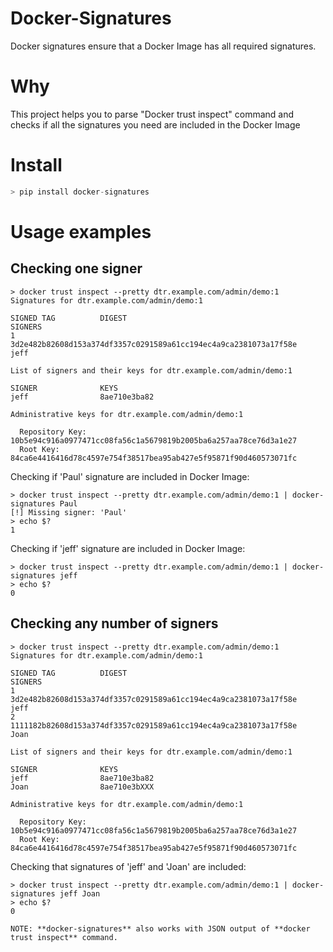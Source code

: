 # Docker-Signatures

Docker signatures ensure that a Docker Image has all required signatures.

# Why

This project helps you to parse "Docker trust inspect" command and checks if all the signatures you need are included in the Docker Image

# Install

```python
> pip install docker-signatures
```

# Usage examples

## Checking one signer

```console
> docker trust inspect --pretty dtr.example.com/admin/demo:1
Signatures for dtr.example.com/admin/demo:1

SIGNED TAG          DIGEST                                                             SIGNERS
1                   3d2e482b82608d153a374df3357c0291589a61cc194ec4a9ca2381073a17f58e   jeff

List of signers and their keys for dtr.example.com/admin/demo:1

SIGNER              KEYS
jeff                8ae710e3ba82

Administrative keys for dtr.example.com/admin/demo:1

  Repository Key:	10b5e94c916a0977471cc08fa56c1a5679819b2005ba6a257aa78ce76d3a1e27
  Root Key:	84ca6e4416416d78c4597e754f38517bea95ab427e5f95871f90d460573071fc
```

Checking if 'Paul' signature are included in Docker Image:

```console
> docker trust inspect --pretty dtr.example.com/admin/demo:1 | docker-signatures Paul 
[!] Missing signer: 'Paul'
> echo $?
1
```

Checking if 'jeff' signature are included in Docker Image: 

```console
> docker trust inspect --pretty dtr.example.com/admin/demo:1 | docker-signatures jeff
> echo $?
0 
```



## Checking any number of signers

```console
> docker trust inspect --pretty dtr.example.com/admin/demo:1
Signatures for dtr.example.com/admin/demo:1

SIGNED TAG          DIGEST                                                             SIGNERS
1                   3d2e482b82608d153a374df3357c0291589a61cc194ec4a9ca2381073a17f58e   jeff
2                   1111182b82608d153a374df3357c0291589a61cc194ec4a9ca2381073a17f58e   Joan

List of signers and their keys for dtr.example.com/admin/demo:1

SIGNER              KEYS
jeff                8ae710e3ba82
Joan                8ae710e3bXXX

Administrative keys for dtr.example.com/admin/demo:1

  Repository Key:	10b5e94c916a0977471cc08fa56c1a5679819b2005ba6a257aa78ce76d3a1e27
  Root Key:	84ca6e4416416d78c4597e754f38517bea95ab427e5f95871f90d460573071fc
```

Checking that signatures of 'jeff' and 'Joan' are included: 

```console
> docker trust inspect --pretty dtr.example.com/admin/demo:1 | docker-signatures jeff Joan
> echo $?
0 
```

    NOTE: **docker-signatures** also works with JSON output of **docker trust inspect** command.


